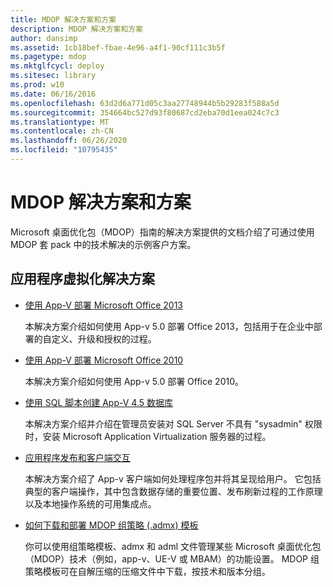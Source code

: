```yaml
---
title: MDOP 解决方案和方案
description: MDOP 解决方案和方案
author: dansimp
ms.assetid: 1cb18bef-fbae-4e96-a4f1-90cf111c3b5f
ms.pagetype: mdop
ms.mktglfcycl: deploy
ms.sitesec: library
ms.prod: w10
ms.date: 06/16/2016
ms.openlocfilehash: 63d2d6a771d05c3aa27748944b5b29283f588a5d
ms.sourcegitcommit: 354664bc527d93f80687cd2eba70d1eea024c7c3
ms.translationtype: MT
ms.contentlocale: zh-CN
ms.lasthandoff: 06/26/2020
ms.locfileid: "10795435"
---
```

# MDOP 解决方案和方案


Microsoft 桌面优化包（MDOP）指南的解决方案提供的文档介绍了可通过使用 MDOP 套 pack 中的技术解决的示例客户方案。

## 应用程序虚拟化解决方案


-   [使用 App-V 部署 Microsoft Office 2013](../appv-v5/deploying-microsoft-office-2013-by-using-app-v.md)

    本解决方案介绍如何使用 App-v 5.0 部署 Office 2013，包括用于在企业中部署的自定义、升级和授权的过程。

-   [使用 App-V 部署 Microsoft Office 2010](../appv-v5/deploying-microsoft-office-2010-by-using-app-v.md)

    本解决方案介绍如何使用 App-v 5.0 部署 Office 2010。

-   [使用 SQL 脚本创建 App-V 4.5 数据库](creating-app-v-45-databases-using-sql-scripting.md)

    本解决方案介绍并介绍在管理员安装对 SQL Server 不具有 "sysadmin" 权限时，安装 Microsoft Application Virtualization 服务器的过程。

-   [应用程序发布和客户端交互](../appv-v5/application-publishing-and-client-interaction.md)

    本解决方案介绍了 App-v 客户端如何处理程序包并将其呈现给用户。 它包括典型的客户端操作，其中包含数据存储的重要位置、发布刷新过程的工作原理以及本地操作系统的可用集成点。

-   [如何下载和部署 MDOP 组策略 (.admx) 模板](how-to-download-and-deploy-mdop-group-policy--admx--templates.md)

    你可以使用组策略模板、admx 和 adml 文件管理某些 Microsoft 桌面优化包（MDOP）技术（例如，app-v、UE-V 或 MBAM）的功能设置。 MDOP 组策略模板可在自解压缩的压缩文件中下载，按技术和版本分组。

 

 





